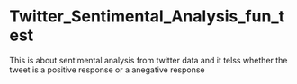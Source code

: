# Twitter_Sentimental_Analysis_fun_test
This is about sentimental analysis from twitter data and it telss whether the tweet is a positive response or a anegative response
